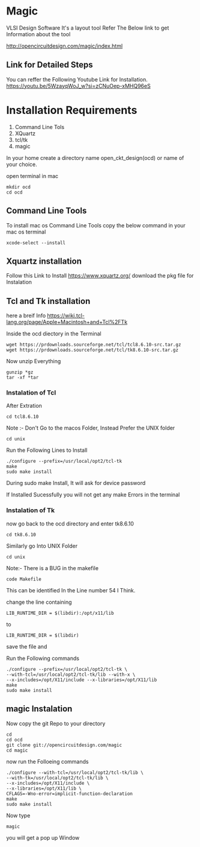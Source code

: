 # Magic 

VLSI Design Software 
It's a layout tool
Refer The Below link to get Information about the tool

http://opencircuitdesign.com/magic/index.html

## Link for Detailed Steps

You can reffer the Following Youtube Link for Installation.
https://youtu.be/5WzayqWoJ_w?si=zCNuOep-xMHQ96eS


# Installation Requirements
1. Command Line Tols
2. XQuartz
3. tcl/tk
4. magic

In your home 
create a directory name open_ckt_design(ocd) or name of your choice.

open terminal in mac
```
mkdir ocd
cd ocd
```

## Command Line Tools 

To install mac os Command Line Tools copy the below command in your mac os terminal
```
xcode-select --install
```

## Xquartz installation

Follow this Link to Install
https://www.xquartz.org/
download the pkg file for Instalation


## Tcl and Tk installation

here a breif Info 
https://wiki.tcl-lang.org/page/Apple+Macintosh+and+Tcl%2FTk

Inside the ocd diectory in the Terminal
```
wget https://prdownloads.sourceforge.net/tcl/tcl8.6.10-src.tar.gz
wget https://prdownloads.sourceforge.net/tcl/tk8.6.10-src.tar.gz
```

Now unzip Everything
```
gunzip *gz
tar -xf *tar
```
### Instalation of Tcl
After Extration
```
cd tcl8.6.10
```
Note :- Don't Go to the macos Folder, Instead Prefer the UNIX folder

```
cd unix
```

Run the Following Lines to Install
```
./configure --prefix=/usr/local/opt2/tcl-tk
make
sudo make install
```
During sudo make Install, It will ask for device password

If Installed Sucessfully you will not get any make Errors in the terminal

### Instalation of Tk
now go back to the ocd directory and enter tk8.6.10
```
cd tk8.6.10
```
Similarly go Into UNIX Folder
```
cd unix
```

Note:- There is a BUG in the makefile 
```
code Makefile
```
This can be identified In the Line number 54 I Think.

change the line containing 
```
LIB_RUNTIME_DIR = $(libdir):/opt/x11/lib
```
to 
```
LIB_RUNTIME_DIR = $(libdir)
```
save the file
and

Run the Following commands
```
./configure --prefix=/usr/local/opt2/tcl-tk \
--with-tcl=/usr/local/opt2/tcl-tk/lib --with-x \
--x-includes=/opt/X11/include --x-libraries=/opt/X11/lib  
make
sudo make install  
```


## magic Instalation
Now copy the git Repo to your directory
```
cd
cd ocd
git clone git://opencircuitdesign.com/magic
cd magic
```

now run the Folloeing commands 
```
./configure --with-tcl=/usr/local/opt2/tcl-tk/lib \
--with-tk=/usr/local/opt2/tcl-tk/lib \
--x-includes=/opt/X11/include \
--x-libraries=/opt/X11/lib \
CFLAGS=-Wno-error=implicit-function-declaration
make
sudo make install
```


Now type 
```
magic
```
you will get a pop up Window
